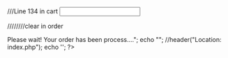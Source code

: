 ///Line 134 in cart
<input type="number" value="<?php echo $_SESSION['cart'][$datas['id']]['buyqty'];?>" name="buyqty[<?php echo $data['id']; ?>]">

////////clear in order
<?php
	@session_start();

	session_destroy();

	echo "<h2>Please wait! Your order has been process....</h2>";
	echo "<meta http-equiv=\"refresh\" content=\"2;URL=cart.php\">";
	
	//header("Location: index.php");

	echo '<script>
	setTimeout(function() {
		alert("Your order has been successfully processed. Thank you!");
		window.location.href = "cart.php";
	}, 2000); 
	</script>';
?>

<meta charset="utf-8">
